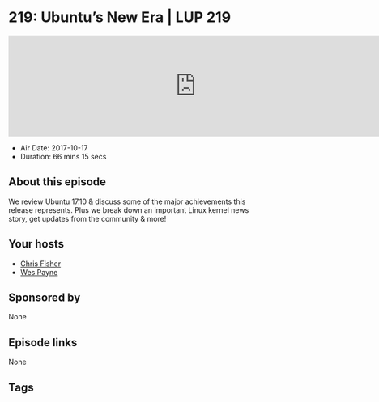 # 219: Ubuntu’s New Era | LUP 219

<iframe src="https://player.fireside.fm/v2/RUkczH-V+tE1IG0gJ?theme=dark" width="740" height="200" frameborder="0" scrolling="no"></iframe>

* Air Date: 2017-10-17
* Duration: 66 mins 15 secs

## About this episode

We review Ubuntu 17.10 & discuss some of the major achievements this release represents. Plus we break down an important Linux kernel news story, get updates from the community & more!

## Your hosts
* [Chris Fisher](https://linuxunplugged.com/hosts/chrislas)
* [Wes Payne](https://linuxunplugged.com/hosts/wes)

## Sponsored by

None



## Episode links

None



## Tags

